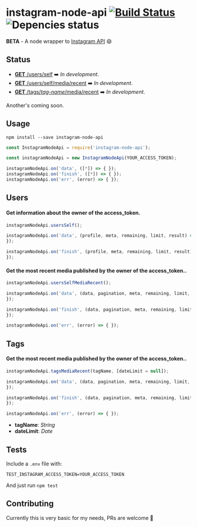 # instagram-node-api [![Build Status](https://travis-ci.org/squidit/instagram-node-api.svg?branch=master)](https://travis-ci.org/squidit/instagram-node-api) ![[Depencies status](https://david-dm.org/squidit/instagram-node-api/)](https://david-dm.org/squidit/instagram-node-api.svg)

**BETA** - A node wrapper to [Instagram API](https://www.instagram.com/developer/endpoints/) 😄

## Status
- [**GET** /users/self](https://www.instagram.com/developer/endpoints/users/#get_users_self) ➡️ *In development*.
- [**GET** /users/self/media/recent](https://www.instagram.com/developer/endpoints/users/#get_users_media_recent_self) ➡️ *In development*.
- [**GET** /tags/*tag-name*/media/recent](https://www.instagram.com/developer/endpoints/tags/#get_tags_media_recent) ➡️ *In development*.

Another's coming soon.

## Usage
`npm install --save instagram-node-api`

```js
const InstagramNodeApi = require('instagram-node-api');

const instagramNodeApi = new InstagramNodeApi(YOUR_ACCESS_TOKEN);

instagramNodeApi.on('data', ([*]) => { });
instagramNodeApi.on('finish', ([*]) => { });
instagramNodeApi.on('err', (error) => { });
```

## Users
#### Get information about the owner of the access_token.
```js
instagramNodeApi.usersSelf();

instagramNodeApi.on('data', (profile, meta, remaining, limit, result) => {
});

instagramNodeApi.on('finish', (profile, meta, remaining, limit, result) => {
});
```

#### Get the most recent media published by the owner of the access_token..
```js
instagramNodeApi.usersSelfMediaRecent();

instagramNodeApi.on('data', (data, pagination, meta, remaining, limit, result) => {
});

instagramNodeApi.on('finish', (data, pagination, meta, remaining, limit, result) => {
});

instagramNodeApi.on('err', (error) => { });
```

## Tags
#### Get the most recent media published by the owner of the access_token..
```js
instagramNodeApi.tagsMediaRecent(tagName, [dateLimit = null]);

instagramNodeApi.on('data', (data, pagination, meta, remaining, limit, result) => {
});

instagramNodeApi.on('finish', (data, pagination, meta, remaining, limit, result) => {
});

instagramNodeApi.on('err', (error) => { });
``` 

- **tagName**: *String* 
- **dateLimit**: *Date*


## Tests
Include a `.env` file with:

```
TEST_INSTAGRAM_ACCESS_TOKEN=YOUR_ACCESS_TOKEN
```

And just run `npm test`

## Contributing
Currently this is very basic for my needs, PRs are welcome 🙏
